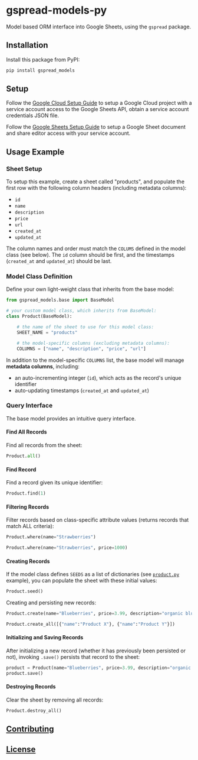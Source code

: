 # gspread-models-py

Model based ORM interface into Google Sheets, using the `gspread` package.

## Installation

Install this package from PyPI:

```sh
pip install gspread_models
```

## Setup

Follow the [Google Cloud Setup Guide](/admin/GOOGLE_CLOUD.md) to setup a Google Cloud project with a service account access to the Google Sheets API, obtain a service account credentials JSON file.

Follow the [Google Sheets Setup Guide](/admin/GOOGLE_SHEETS.md) to setup a Google Sheet document and share editor access with your service account.

## Usage Example

### Sheet Setup

To setup this example, create a sheet called "products", and populate the first row with the following column headers (including metadata columns):

  + `id`
  + `name`
  + `description`
  + `price`
  + `url`
  + `created_at`
  + `updated_at`

The column names and order must match the `COLUMS` defined in the model class (see below). The `id` column should be first, and the timestamps (`created_at` and `updated_at`) should be last.

### Model Class Definition

Define your own light-weight class that inherits from the base model:

```py
from gspread_models.base import BaseModel

# your custom model class, which inherits from BaseModel:
class Product(BaseModel):

    # the name of the sheet to use for this model class:
    SHEET_NAME = "products"

    # the model-specific columns (excluding metadata columns):
    COLUMNS = ["name", "description", "price", "url"]

```

In addition to the model-specific `COLUMNS` list, the base model will manage **metadata columns**, including:
  + an auto-incrementing integer (`id`), which acts as the record's unique identifier
  + auto-updating timestamps (`created_at` and `updated_at`)



### Query Interface

The base model provides an intuitive query interface.

#### Find All Records

Find all records from the sheet:

```py
Product.all()
```

#### Find Record

Find a record given its unique identifier:

```py
Product.find(1)
```

#### Filtering Records

Filter records based on class-specific attribute values (returns records that match ALL criteria):

```py
Product.where(name="Strawberries")

Product.where(name="Strawberries", price=1000)
```




#### Creating Records

If the model class defines `SEEDS` as a list of dictionaries (see [`product.py`](/test/models/product.py) example), you can populate the sheet with these initial values:

```py
Product.seed()
```

Creating and persisting new records:

```py
Product.create(name="Blueberries", price=3.99, description="organic blues")
```

```py
Product.create_all([{"name":"Product X"}, {"name":"Product Y"}])
```

#### Initializing and Saving Records

After initializing a new record (whether it has previously been persisted or not), invoking `.save()` persists that record to the sheet:

```py
product = Product(name="Blueberries", price=3.99, description="organic blues", url=None)
product.save()
```

#### Destroying Records

Clear the sheet by removing all records:

```py
Product.destroy_all()
```

## [Contributing](/CONTRIBUTING.md)

## [License](/LICENSE)
